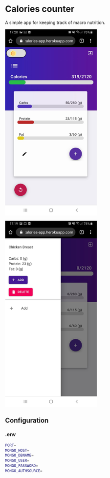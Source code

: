 # Calories counter

A simple app for keeping track of macro nutrition.

<img src="https://raw.githubusercontent.com/GabiCtrlZ/calories-app/master/pictures/main_screen.jpeg" alt="Kitten"
	width="300" height="610" />

<img src="https://raw.githubusercontent.com/GabiCtrlZ/calories-app/master/pictures/favorites-screen.jpeg" alt="Kitten"
	width="300" height="610" />

## Configuration

### .env

```bash
PORT=
MONGO_HOST=
MONGO_DBNAME=
MONGO_USER=
MONGO_PASSWORD=
MONGO_AUTHSOURCE=

```
